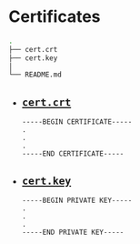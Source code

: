 # Certificates

```sh
.
├── cert.crt
├── cert.key
│
└── README.md
```

- ## [`cert.crt`](cert.crt)

  ```
  -----BEGIN CERTIFICATE-----
  .
  .
  .
  -----END CERTIFICATE-----
  ```

- ## [`cert.key`](cert.key)

  ```
  -----BEGIN PRIVATE KEY-----
  .
  .
  .
  -----END PRIVATE KEY-----
  ```
